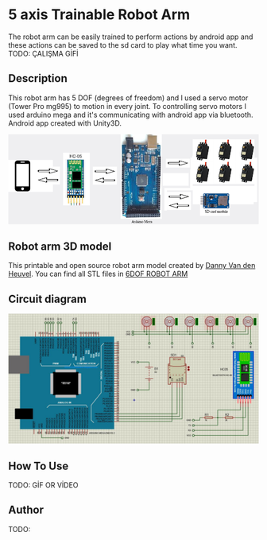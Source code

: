# 5 axis Trainable Robot Arm
The robot arm can be easily trained to perform actions by android app and these actions can be saved to the sd card to play what time you want.
TODO: ÇALIŞMA GİFİ

## Description
This robot arm has 5 DOF (degrees of freedom) and I used a servo motor (Tower Pro mg995) to motion in every joint. To controlling servo motors I used arduino mega and it's communicating with android app via bluetooth. Android app created with Unity3D.

<p align="center"> 
<img src="images/overview.png">
</p>

## Robot arm 3D model
This printable and open source robot arm model created by [Danny Van den Heuvel](https://github.com/danny-vdh). You can find all STL files in [6DOF ROBOT ARM](https://www.thingiverse.com/thing:2465275)  

## Circuit diagram
<p align="center"> 
<img src="images/circuit-diagram.JPG">
</p>

## How To Use 
TODO: GİF OR VİDEO

## Author
TODO:

